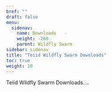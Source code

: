 ```yaml
---
bref: ""
draft: false
menu:
  sidenav:
    name: Downloads   -
    weight: -268
    parent: Wildfly Swarm
sidebar: sidenav
title: "Teiid Wildfly Swarm Downloads"
toc: true
weight: 10
---
```


Teiid Wildfly Swarm Downloads....